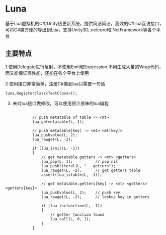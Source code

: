 # Luna
基于Lua虚拟机的C#/Unity热更新系统，提供简洁简洁，高效的C# lua互访接口，可将C#类方便的导出到Lua，支持Unity3D,.netcore和.NetFramework等各个平台

## 主要特点

1.使用Delegate进行反射，不使用Emit和Expression
不用生成大量的Wrap代码，而又能保证高性能，还能在各个平台上使用

2.使用接口非常简单，注册C#类到lua只需要一句话

```
luna.RegisterClass<TestClass>();
```
3. 未对lua接口做修改，可以使用原汁原味的lua编程
```

            // push metatable of table -> <mt>
            lua_getmetatable(L, 1);

            // push metatable[key] -> <mt> <mt[key]>
            lua_pushvalue(L, 2);
            lua_rawget(L, -2);

            if (lua_isnil(L, -1))
            {
                // get metatable.getters -> <mt> <getters>
                lua_pop(L, 1);          // pop nil
                lua_pushliteral(L, "___getters");
                lua_rawget(L, -2);      // get getters table
                assert(lua_istable(L, -1));

                // get metatable.getters[key] -> <mt> <getters> <getters[key]>
                lua_pushvalue(L, 2);    // push key
                lua_rawget(L, -2);      // lookup key in getters

                if (lua_iscfunction(L, -1))
                {
                    // getter function found
                    lua_call(L, 0, 1);
                }
            }

```
